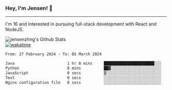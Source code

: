 ### Hey, I'm Jensen! 👋

---

I'm 16 and interested in pursuing full-stack development with React and NodeJS.

![jensenzhng's Github Stats](https://github-readme-stats.vercel.app/api?username=jensenzhng&theme=dark&show_icons=true&count_private=true)
<br />
[![wakatime](https://wakatime.com/badge/user/cbfc263d-3611-4e36-8278-8fad45fe3f62.svg)](https://wakatime.com/@cbfc263d-3611-4e36-8278-8fad45fe3f62)

<!--START_SECTION:waka-->

```txt
From: 27 February 2024 - To: 05 March 2024

Java                       1 hr 8 mins     ██████████████████████░░░   87.65 %
Python                     8 mins          ██▓░░░░░░░░░░░░░░░░░░░░░░   10.72 %
JavaScript                 0 secs          ▒░░░░░░░░░░░░░░░░░░░░░░░░   00.90 %
Text                       0 secs          ░░░░░░░░░░░░░░░░░░░░░░░░░   00.44 %
Nginx configuration file   0 secs          ░░░░░░░░░░░░░░░░░░░░░░░░░   00.11 %
```

<!--END_SECTION:waka-->
